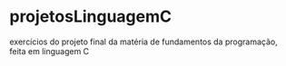 # projetosLinguagemC
exercícios do projeto final da matéria de fundamentos da programação, feita em linguagem C
